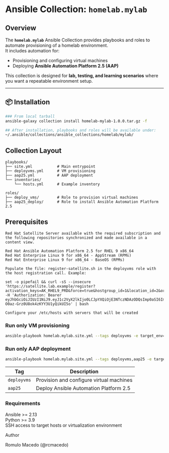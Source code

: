 # Ansible Collection: `homelab.mylab`

##  Overview
The **`homelab.mylab`** Ansible Collection provides playbooks and roles to automate provisioning of a homelab environment.  
It includes automation for:  

- Provisioning and configuring virtual machines  
- Deploying **Ansible Automation Platform 2.5 (AAP)**  

This collection is designed for **lab, testing, and learning scenarios** where you want a repeatable environment setup.

---

## 📦 Installation

```bash
### From local tarball
ansible-galaxy collection install homelab-mylab-1.0.0.tar.gz -f

## After installation, playbooks and roles will be available under:
~/.ansible/collections/ansible_collections/homelab/mylab/
```
## Collection Layout

```text
playbooks/
├── site.yml           # Main entrypoint  
├── deployvms.yml      # VM provisioning  
├── aap25.yml          # AAP deployment  
└── inventories/  
    └── hosts.yml      # Example inventory  

roles/
├── deploy_vms/        # Role to provision virtual machines  
├── aap25_deploy/      # Role to install Ansible Automation Platform 2.5  
```

## Prerequisites
```text
Red Hat Satellite Server available with the required subscription and the following repositories synchronized and made available in a content view.

Red Hat Ansible Automation Platform 2.5 for RHEL 9 x86_64
Red Hat Enterprise Linux 9 for x86_64 - AppStream (RPMs)
Red Hat Enterprise Linux 9 for x86_64 - BaseOS (RPMs)

Populate the file: register-satellite.sh in the deployvms role with the host registration call. Example:

set -o pipefail && curl -sS --insecure 'https://satellite.lab.example/register?activation_keys=AK_RHEL9_PRD&force=true&hostgroup_id=1&location_id=2&organization_id=1&update_packages=false' -H 'Authorization: Bearer eyJhbGciOiJIUzI1NiJ9.eyJ1c2VyX2lkIjo0LCJpYXQiOjE3NTczNDAzODQsImp0aSI6ImNkMDFjMDE5OTBjYTY0YTI0ZDM2MTBlNjM5ODkxZTRlMzJhOGI5MGYwNGQ2NDdiNGVkYjI5MzY3OWRkNDcyYTciLCJzY29wZSI6InJlZ2lzdHJhdGlvbiNnbG9iYWwgcmVnaXN0cmF0aW9uI2hvc3QifQ.ckubPJpN9aJhm-O0az-Grz0U8ok4zKYY3U1yQikUI5o' | bash

Configure your /etc/hosts with servers that will be created
```

### Run only VM provisioning
```bash
ansible-playbook homelab.mylab.site.yml --tags deployvms -e target_env=aap
```
### Run only AAP deployment
```bash
ansible-playbook homelab.mylab.site.yml --tags deployvms,aap25 -e target_env=aap
```

| Tag         | Description                              |
| ----------- | ---------------------------------------- |
| `deployvms` | Provision and configure virtual machines |
| `aap25`     | Deploy Ansible Automation Platform 2.5   |


### Requirements

Ansible >= 2.13  
Python >= 3.9  
SSH access to target hosts or virtualization environment

Author

Romulo Macedo (@rcmacedo)
